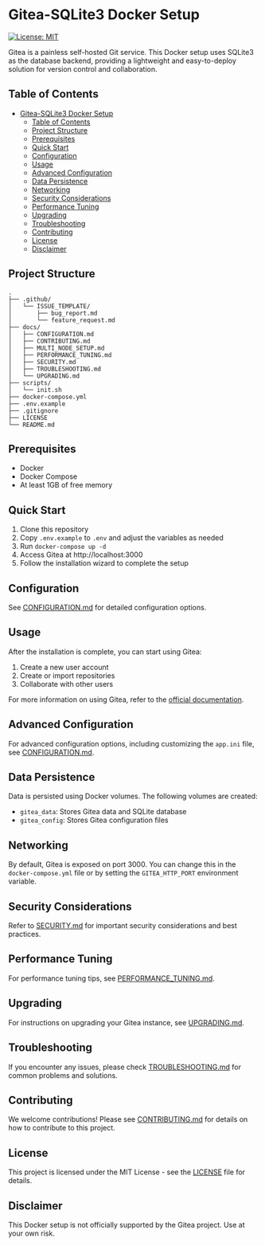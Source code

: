 # Gitea-SQLite3 Docker Setup

[![License: MIT](https://img.shields.io/badge/License-MIT-yellow.svg)](https://opensource.org/licenses/MIT)

Gitea is a painless self-hosted Git service. This Docker setup uses SQLite3 as the database backend, providing a lightweight and easy-to-deploy solution for version control and collaboration.

## Table of Contents

- [Gitea-SQLite3 Docker Setup](#gitea-sqlite3-docker-setup)
  - [Table of Contents](#table-of-contents)
  - [Project Structure](#project-structure)
  - [Prerequisites](#prerequisites)
  - [Quick Start](#quick-start)
  - [Configuration](#configuration)
  - [Usage](#usage)
  - [Advanced Configuration](#advanced-configuration)
  - [Data Persistence](#data-persistence)
  - [Networking](#networking)
  - [Security Considerations](#security-considerations)
  - [Performance Tuning](#performance-tuning)
  - [Upgrading](#upgrading)
  - [Troubleshooting](#troubleshooting)
  - [Contributing](#contributing)
  - [License](#license)
  - [Disclaimer](#disclaimer)

## Project Structure

```
.
├── .github/
│   └── ISSUE_TEMPLATE/
│       ├── bug_report.md
│       └── feature_request.md
├── docs/
│   ├── CONFIGURATION.md
│   ├── CONTRIBUTING.md
│   ├── MULTI_NODE_SETUP.md
│   ├── PERFORMANCE_TUNING.md
│   ├── SECURITY.md
│   ├── TROUBLESHOOTING.md
│   └── UPGRADING.md
├── scripts/
│   └── init.sh
├── docker-compose.yml
├── .env.example
├── .gitignore
├── LICENSE
└── README.md
```

## Prerequisites

- Docker
- Docker Compose
- At least 1GB of free memory

## Quick Start

1. Clone this repository
2. Copy `.env.example` to `.env` and adjust the variables as needed
3. Run `docker-compose up -d`
4. Access Gitea at http://localhost:3000
5. Follow the installation wizard to complete the setup

## Configuration

See [CONFIGURATION.md](docs/CONFIGURATION.md) for detailed configuration options.

## Usage

After the installation is complete, you can start using Gitea:

1. Create a new user account
2. Create or import repositories
3. Collaborate with other users

For more information on using Gitea, refer to the [official documentation](https://docs.gitea.io/).

## Advanced Configuration

For advanced configuration options, including customizing the `app.ini` file, see [CONFIGURATION.md](docs/CONFIGURATION.md).

## Data Persistence

Data is persisted using Docker volumes. The following volumes are created:

- `gitea_data`: Stores Gitea data and SQLite database
- `gitea_config`: Stores Gitea configuration files

## Networking

By default, Gitea is exposed on port 3000. You can change this in the `docker-compose.yml` file or by setting the `GITEA_HTTP_PORT` environment variable.

## Security Considerations

Refer to [SECURITY.md](docs/SECURITY.md) for important security considerations and best practices.

## Performance Tuning

For performance tuning tips, see [PERFORMANCE_TUNING.md](docs/PERFORMANCE_TUNING.md).

## Upgrading

For instructions on upgrading your Gitea instance, see [UPGRADING.md](docs/UPGRADING.md).

## Troubleshooting

If you encounter any issues, please check [TROUBLESHOOTING.md](docs/TROUBLESHOOTING.md) for common problems and solutions.

## Contributing

We welcome contributions! Please see [CONTRIBUTING.md](docs/CONTRIBUTING.md) for details on how to contribute to this project.

## License

This project is licensed under the MIT License - see the [LICENSE](LICENSE) file for details.

## Disclaimer

This Docker setup is not officially supported by the Gitea project. Use at your own risk.
